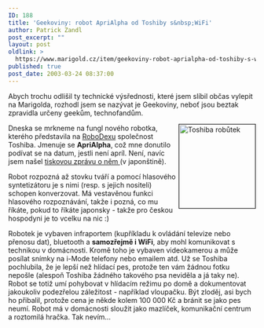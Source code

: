 ```yaml
---
ID: 188
title: 'Geekoviny: robot ApriAlpha od Toshiby s&nbsp;WiFi'
author: Patrick Zandl
post_excerpt: ""
layout: post
oldlink: >
  https://www.marigold.cz/item/geekoviny-robot-aprialpha-od-toshiby-s-wifi
published: true
post_date: 2003-03-24 08:37:00
---
```

<p>
Abych trochu odlišil ty technické výsřednosti, které jsem slíbil občas vylepit na Marigolda, rozhodl jsem se nazývat je Geekoviny, neboť jsou beztak zpravidla určeny geekům, technofandům. </p>

<p>
<IMG height=171 alt="Toshiba robůtek" src="/wp-content/uploads/toshibarobot.jpg" width=155 align=right border=1>Dneska se mrkneme na fungl nového robotka, kterého představila na <A href="http://www.robodex.org/" target=_blank>RoboDexu</A> společnost Toshiba. Jmenuje se <STRONG>ApriAlpha</STRONG>, což mne donutilo podívat se na datum, jestli není apríl. Není, navíc jsem našel <A href="http://www.toshiba.co.jp/about/press/2003_03/pr_j2001.htm" target=_blank>tiskovou zprávu o něm </A>(v japonštině).</p>

<p>
Robot rozpozná až stovku tváří a pomocí hlasového syntetizátoru je s nimi (resp. s jejich nositeli) schopen konverzovat. Má vestavěnou funkci hlasového rozpoznávání, takže i pozná, co mu říkáte, pokud to říkáte japonsky - takže pro českou hospodyni je to vcelku na nic :)</p>

<p>
Robotek je vybaven infraportem (kupříkladu k ovládání televize nebo přenosu dat), bluetooth a <STRONG>samozřejmě i WiFi</STRONG>, aby mohl komunikovat s technikou v domácnosti. Kromě toho je vybaven videokamerou a může posílat snímky na i-Mode telefony nebo emailem atd. Už se Toshiba pochlubila, že je lepší než hlídací pes, protože ten vám žádnou fotku nepošle (alespoň Toshiba žádného takového psa neviděla a já taky ne). Robot se totiž umí pohybovat v hlídacím režimu po domě a dokumentovat jakoukoliv podezřelou záležitost - například vloupačku. Být zloděj, asi bych ho přibalil, protože cena je někde kolem 100 000 Kč a bránit se jako pes neumí. Robot má v domácnosti sloužit jako mazlíček, komunikační centrum a roztomilá hračka. Tak nevím...</p>

<p>
&#160;</p>
